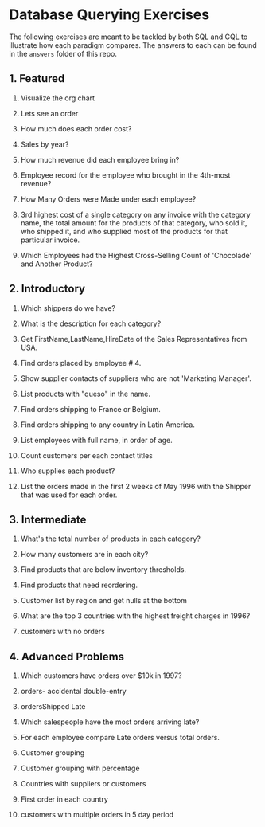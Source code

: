 # Database Querying Exercises

The following exercises are meant to be tackled by both SQL and CQL to illustrate how each paradigm compares.  The answers to each can be found in the `answers` folder of this repo.

## 1. Featured

1. Visualize the org chart

2. Lets see an order

3. How much does each order cost?

4. Sales by year?

5. How much revenue did each employee bring in?

6. Employee record for the employee who brought in the 4th-most revenue?

7. How Many Orders were Made under each employee?

8. 3rd highest cost of a single category on any invoice with the category name, the total amount for the products of that category, who sold it, who shipped it, and who supplied most of the products for that particular invoice.

9. Which Employees had the Highest Cross-Selling Count of 'Chocolade' and Another Product?

## 2. Introductory

1. Which shippers do we have?

2. What is the description for each category?

3. Get FirstName,LastName,HireDate of the Sales Representatives from USA.

4. Find orders placed by employee # 4.

5. Show supplier contacts of suppliers who are not 'Marketing Manager'.

6. List products with "queso" in the name.

7. Find orders shipping to France or Belgium.

8. Find orders shipping to any country in Latin America.

9. List employees with full name, in order of age.

10. Count customers per each contact titles

11. Who supplies each product?

12. List the orders made in the first 2 weeks of May 1996 with the Shipper that was used for each order.

## 3. Intermediate

1. What's the total number of products in each category?

2. How many customers are in each city?

3. Find products that are below inventory thresholds.

4. Find products that need reordering.

5. Customer list by region and get nulls at the bottom

6. What are the top 3 countries with the highest freight charges in 1996?

7. customers with no orders

## 4. Advanced Problems

1. Which customers have orders over $10k in 1997?

2. orders- accidental double-entry

3. ordersShipped Late

4. Which salespeople have the most orders arriving late?

5. For each employee compare Late orders versus total orders.

6. Customer grouping

7. Customer grouping with percentage

8. Countries with suppliers or customers

9. First order in each country

10. customers with multiple orders in 5 day period
